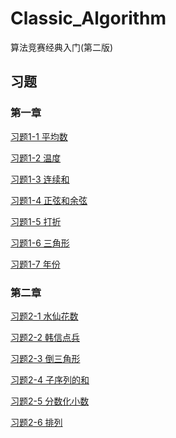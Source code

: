 # Classic_Algorithm
算法竞赛经典入门(第二版)

## 习题

### 第一章

[习题1-1 平均数]([https://github.com/iuming/Classic_Algorithm/blob/master/%E4%B9%A0%E9%A2%98/%E7%AC%AC%E4%B8%80%E7%AB%A0/average.cpp](https://github.com/iuming/Classic_Algorithm/blob/master/习题/第一章/average.cpp))

[习题1-2 温度]([https://github.com/iuming/Classic_Algorithm/blob/master/%E4%B9%A0%E9%A2%98/%E7%AC%AC%E4%B8%80%E7%AB%A0/temperature.cpp](https://github.com/iuming/Classic_Algorithm/blob/master/习题/第一章/temperature.cpp))

[习题1-3 连续和]([https://github.com/iuming/Classic_Algorithm/blob/master/%E4%B9%A0%E9%A2%98/%E7%AC%AC%E4%B8%80%E7%AB%A0/sum.cpp](https://github.com/iuming/Classic_Algorithm/blob/master/习题/第一章/sum.cpp))

[习题1-4 正弦和余弦]([https://github.com/iuming/Classic_Algorithm/blob/master/%E4%B9%A0%E9%A2%98/%E7%AC%AC%E4%B8%80%E7%AB%A0/sincos.cpp](https://github.com/iuming/Classic_Algorithm/blob/master/习题/第一章/sincos.cpp))

[习题1-5 打折]([https://github.com/iuming/Classic_Algorithm/blob/master/%E4%B9%A0%E9%A2%98/%E7%AC%AC%E4%B8%80%E7%AB%A0/diacount.cpp](https://github.com/iuming/Classic_Algorithm/blob/master/习题/第一章/diacount.cpp))

[习题1-6 三角形]([https://github.com/iuming/Classic_Algorithm/blob/master/%E4%B9%A0%E9%A2%98/%E7%AC%AC%E4%B8%80%E7%AB%A0/triangle.cpp](https://github.com/iuming/Classic_Algorithm/blob/master/习题/第一章/triangle.cpp))

[习题1-7 年份]([https://github.com/iuming/Classic_Algorithm/blob/master/%E4%B9%A0%E9%A2%98/%E7%AC%AC%E4%B8%80%E7%AB%A0/year.cpp](https://github.com/iuming/Classic_Algorithm/blob/master/习题/第一章/year.cpp))

### 第二章

[习题2-1 水仙花数]([https://github.com/iuming/Classic_Algorithm/blob/master/%E4%B9%A0%E9%A2%98/%E7%AC%AC%E4%BA%8C%E7%AB%A0/daffodil.cpp](https://github.com/iuming/Classic_Algorithm/blob/master/习题/第二章/daffodil.cpp))

[习题2-2 韩信点兵]([https://github.com/iuming/Classic_Algorithm/blob/master/%E4%B9%A0%E9%A2%98/%E7%AC%AC%E4%BA%8C%E7%AB%A0/hanxin.cpp](https://github.com/iuming/Classic_Algorithm/blob/master/习题/第二章/hanxin.cpp))

[习题2-3 倒三角形]([https://github.com/iuming/Classic_Algorithm/blob/master/%E4%B9%A0%E9%A2%98/%E7%AC%AC%E4%BA%8C%E7%AB%A0/triangle.cpp](https://github.com/iuming/Classic_Algorithm/blob/master/习题/第二章/triangle.cpp))

[习题2-4 子序列的和]([https://github.com/iuming/Classic_Algorithm/blob/master/%E4%B9%A0%E9%A2%98/%E7%AC%AC%E4%BA%8C%E7%AB%A0/subsequence.cpp](https://github.com/iuming/Classic_Algorithm/blob/master/习题/第二章/subsequence.cpp))

[习题2-5 分数化小数]([https://github.com/iuming/Classic_Algorithm/blob/master/%E4%B9%A0%E9%A2%98/%E7%AC%AC%E4%BA%8C%E7%AB%A0/decimal.cpp](https://github.com/iuming/Classic_Algorithm/blob/master/习题/第二章/decimal.cpp))

[习题2-6 排列]([https://github.com/iuming/Classic_Algorithm/blob/master/%E4%B9%A0%E9%A2%98/%E7%AC%AC%E4%BA%8C%E7%AB%A0/permutation.cpp](https://github.com/iuming/Classic_Algorithm/blob/master/习题/第二章/permutation.cpp))



